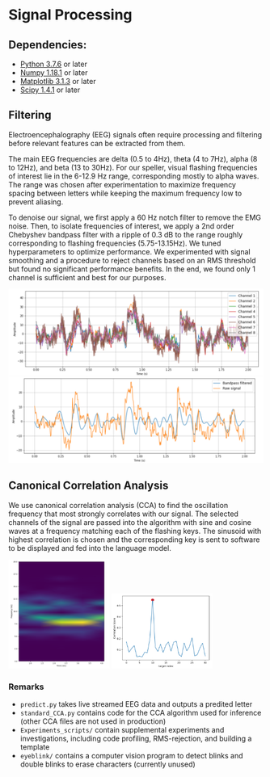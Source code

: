 # Signal Processing

## Dependencies:
* [Python 3.7.6](https://www.python.org/downloads/) or later
* [Numpy 1.18.1](https://numpy.org/) or later
* [Matplotlib 3.1.3](https://matplotlib.org/) or later
* [Scipy 1.4.1](https://www.scipy.org/) or later


## Filtering

Electroencephalography (EEG) signals often require processing and filtering before relevant features can be extracted from them.

The main EEG frequencies are delta (0.5 to 4Hz), theta (4 to 7Hz), alpha (8 to 12Hz), and beta (13 to 30Hz). For our speller, visual flashing frequencies of interest lie in the 6-12.9 Hz range, corresponding mostly to alpha waves. The range was chosen after experimentation to maximize frequency spacing between letters while keeping the maximum frequency low to prevent aliasing.

To denoise our signal, we first apply a 60 Hz notch filter to remove the EMG noise. Then, to isolate frequencies of interest, we apply a 2nd order Chebyshev bandpass filter with a ripple of 0.3 dB to the range roughly corresponding to flashing frequencies (5.75-13.15Hz). We tuned hyperparameters to optimize performance. We experimented with signal smoothing and a procedure to reject channels based on an RMS threshold but found no significant performance benefits. In the end, we found only 1 channel is sufficient and best for our purposes.

![alt text](./figures/channels.png)
![alt text](./figures/filtering.png)

## Canonical Correlation Analysis

We use canonical correlation analysis (CCA) to find the oscillation frequency that most strongly correlates with our signal. The selected channels of the signal are passed into the algorithm with sine and cosine waves at a frequency matching each of the flashing keys. The sinusoid with highest correlation is chosen and the corresponding key is sent to software to be displayed and fed into the language model.

<img src="./figures/spectrogram.png" style="width:200px;"/>
<img src="./figures/cca_pred.png" style="width:200px;"/>
<!-- ![alt text](./figures/XXX.png) -->

### Remarks
* `predict.py` takes live streamed EEG data and outputs a predited letter
* `standard_CCA.py` contains code for the CCA algorithm used for inference (other CCA files are not used in production)
* `Experiments_scripts/` contain supplemental experiments and investigations, including code profiling, RMS-rejection, and building a template
* `eyeblink/` contains a computer vision program to detect blinks and double blinks to erase characters (currently unused)